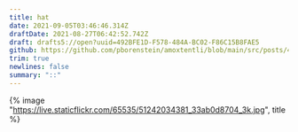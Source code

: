 ```yaml
---
title: hat
date: 2021-09-05T03:46:46.314Z
draftDate: 2021-08-27T06:42:52.742Z
draft: drafts5://open?uuid=492BFE1D-F578-484A-BC02-F86C15B8FAE5
github: https://github.com/pborenstein/amoxtentli/blob/main/src/posts/492bfe1d-f578-484a-bc02-f86c15b8fae5.md
trim: true
newlines: false
summary: "::"
---
```



{% image "https://live.staticflickr.com/65535/51242034381_33ab0d8704_3k.jpg", title %}
